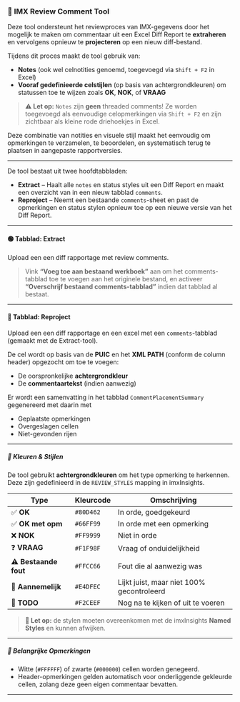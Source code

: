 ### 💬 IMX Review Comment Tool

Deze tool ondersteunt het reviewproces van IMX-gegevens door het mogelijk te maken om commentaar uit een Excel Diff Report te **extraheren** en vervolgens opnieuw te **projecteren** op een nieuw diff-bestand.

Tijdens dit proces maakt de tool gebruik van:

- **Notes** (ook wel celnotities genoemd, toegevoegd via `Shift + F2` in Excel)
- **Vooraf gedefinieerde celstijlen** (op basis van achtergrondkleuren) om statussen toe te wijzen zoals **OK**, **NOK**, of **VRAAG**

> **⚠️ Let op:** `Notes` zijn **geen** threaded comments! Ze worden toegevoegd als eenvoudige celopmerkingen via `Shift + F2` en zijn zichtbaar als kleine rode driehoekjes in Excel.

Deze combinatie van notities en visuele stijl maakt het eenvoudig om opmerkingen te verzamelen, te beoordelen, en systematisch terug te plaatsen in aangepaste rapportversies.


---

De tool bestaat uit twee hoofdtabbladen:

- **Extract** – Haalt alle `notes` en status styles uit een Diff Report en maakt een overzicht van in een nieuw tabblad `comments`.
- **Reproject** – Neemt een bestaande `comments`-sheet en past de opmerkingen en status stylen opnieuw toe op een nieuwe versie van het Diff Report.

---

#### 🟢 Tabblad: Extract
Upload een een diff rapportage met review comments.

> Vink **“Voeg toe aan bestaand werkboek”** aan om het comments-tabblad toe te voegen aan het originele bestand, 
en activeer **“Overschrijf bestaand comments-tabblad”** indien dat tabblad al bestaat.

---

#### 🔁 Tabblad: Reproject
Upload een een diff rapportage en een excel met een `comments`-tabblad (gemaakt met de Extract-tool). 

De cel wordt op basis van de **PUIC** en het **XML PATH** (conform de column header) opgezocht om toe te voegen:  
- De oorspronkelijke **achtergrondkleur**
- De **commentaartekst** (indien aanwezig)

Er wordt een samenvatting in het tabblad `CommentPlacementSummary` gegenereerd met daarin met 
  - Geplaatste opmerkingen
  - Overgeslagen cellen
  - Niet-gevonden rijen

---

##### 🎨 Kleuren & Stijlen

De tool gebruikt **achtergrondkleuren** om het type opmerking te herkennen. Deze zijn gedefinieerd in de `REVIEW_STYLES` mapping in imxInsights.

| Type              | Kleurcode | Omschrijving                              |
|-------------------|-----------|-------------------------------------------|
| ✅ **OK**            | `#80D462` | In orde, goedgekeurd                      |
| ✅ **OK met opm**    | `#66FF99` | In orde met een opmerking                 |
| ❌ **NOK**           | `#FF9999` | Niet in orde                              |
| ❓ **VRAAG**         | `#F1F98F` | Vraag of onduidelijkheid                  |
| ⚠️ **Bestaande fout**| `#FFCC66` | Fout die al aanwezig was                  |
| 🤔 **Aannemelijk**   | `#E4DFEC` | Lijkt juist, maar niet 100% gecontroleerd |
| 🔧 **TODO**          | `#F2CEEF` | Nog na te kijken of uit te voeren         |

> **🎯 Let op:** de stylen moeten overeenkomen met de imxInsights **Named Styles** en kunnen afwijken.

---

##### 📌 Belangrijke Opmerkingen

- Witte (`#FFFFFF`) of zwarte (`#000000`) cellen worden genegeerd.
- Header-opmerkingen gelden automatisch voor onderliggende gekleurde cellen, zolang deze geen eigen commentaar bevatten.

---